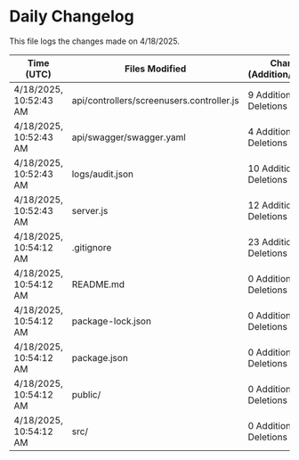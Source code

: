 # Daily Changelog

This file logs the changes made on 4/18/2025.

| Time (UTC)             | Files Modified                    | Changes (Addition/Deletion) |
|------------------------|-----------------------------------|-----------------------------|
| 4/18/2025, 10:52:43 AM | api/controllers/screenusers.controller.js | 9 Additions & 9 Deletions |
| 4/18/2025, 10:52:43 AM | api/swagger/swagger.yaml | 4 Additions & 4 Deletions |
| 4/18/2025, 10:52:43 AM | logs/audit.json | 10 Additions & 10 Deletions |
| 4/18/2025, 10:52:43 AM | server.js | 12 Additions & 12 Deletions |
| 4/18/2025, 10:54:12 AM | .gitignore | 23 Additions & 0 Deletions|
| 4/18/2025, 10:54:12 AM | README.md | 0 Additions & 0 Deletions|
| 4/18/2025, 10:54:12 AM | package-lock.json | 0 Additions & 0 Deletions|
| 4/18/2025, 10:54:12 AM | package.json | 0 Additions & 0 Deletions|
| 4/18/2025, 10:54:12 AM | public/ | 0 Additions & 0 Deletions|
| 4/18/2025, 10:54:12 AM | src/ | 0 Additions & 0 Deletions|
